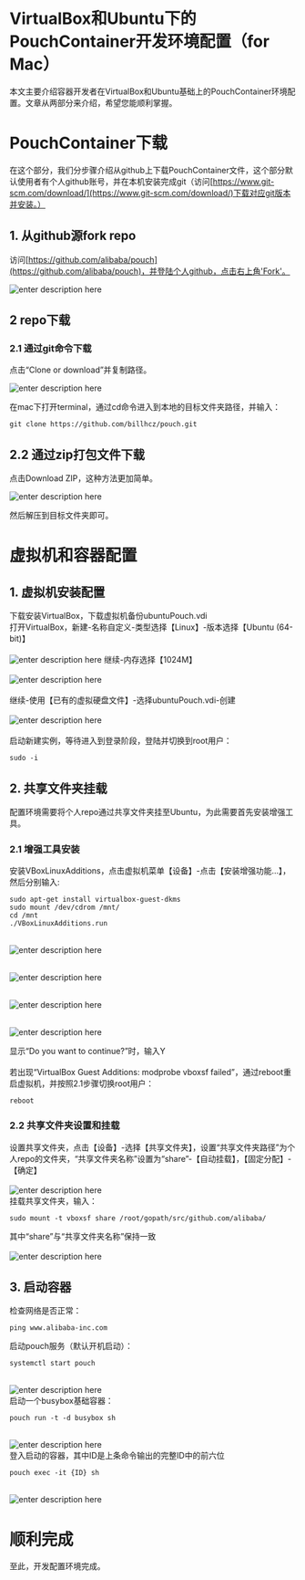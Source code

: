 # VirtualBox和Ubuntu下的PouchContainer开发环境配置（for Mac）

本文主要介绍容器开发者在VirtualBox和Ubuntu基础上的PouchContainer环境配置。文章从两部分来介绍，希望您能顺利掌握。

# PouchContainer下载
在这个部分，我们分步骤介绍从github上下载PouchContainer文件，这个部分默认使用者有个人github账号，并在本机安装完成git（访问[https://www.git-scm.com/download/](https://www.git-scm.com/download/)下载对应git版本并安装。）
## 1. 从github源fork repo
访问[https://github.com/alibaba/pouch](https://github.com/alibaba/pouch)，并登陆个人github，点击右上角'Fork'。<br>

![enter description here](https://github.com/billhcz/blog/blob/1a9ce3711a7e3d89fe34ab73de7fd12f65498137/img/1.2-1.png)

## 2 repo下载
### 2.1 通过git命令下载
点击“Clone or download”并复制路径。<br>

![enter description here](https://github.com/billhcz/blog/blob/1a9ce3711a7e3d89fe34ab73de7fd12f65498137/img/1.2-2.png)<br>

在mac下打开terminal，通过cd命令进入到本地的目标文件夹路径，并输入：
``` javascript?linenums
git clone https://github.com/billhcz/pouch.git
```
## 2.2 通过zip打包文件下载
点击Download ZIP，这种方法更加简单。<br>

![enter description here](https://github.com/billhcz/blog/blob/1a9ce3711a7e3d89fe34ab73de7fd12f65498137/img/1.2-3.png)<br>

然后解压到目标文件夹即可。

# 虚拟机和容器配置
## 1. 虚拟机安装配置
下载安装VirtualBox，下载虚拟机备份ubuntuPouch.vdi<br>
打开VirtualBox，新建-名称自定义-类型选择【Linux】-版本选择【Ubuntu (64-bit)】<br><br>
![enter description here](https://github.com/billhcz/blog/blob/1a9ce3711a7e3d89fe34ab73de7fd12f65498137/img/2.0-1.png)
继续-内存选择【1024M】<br><br>
![enter description here](https://github.com/billhcz/blog/blob/1a9ce3711a7e3d89fe34ab73de7fd12f65498137/img/2.0-2.png)<br><br>
继续-使用【已有的虚拟硬盘文件】-选择ubuntuPouch.vdi-创建<br><br>
![enter description here](https://github.com/billhcz/blog/blob/1a9ce3711a7e3d89fe34ab73de7fd12f65498137/img/2.0-3.png)<br><br>
启动新建实例，等待进入到登录阶段，登陆并切换到root用户：

``` javascript?linenums
sudo -i
```
## 2. 共享文件夹挂载
配置环境需要将个人repo通过共享文件夹挂至Ubuntu，为此需要首先安装增强工具。
### 2.1 增强工具安装
安装VBoxLinuxAdditions，点击虚拟机菜单【设备】-点击【安装增强功能…】，然后分别输入:

``` javascript?linenums
sudo apt-get install virtualbox-guest-dkms
sudo mount /dev/cdrom /mnt/
cd /mnt
./VBoxLinuxAdditions.run
```
<br>![enter description here](https://github.com/billhcz/blog/blob/1a9ce3711a7e3d89fe34ab73de7fd12f65498137/img/2.2.1-1.png)

<br>![enter description here](https://github.com/billhcz/blog/blob/1a9ce3711a7e3d89fe34ab73de7fd12f65498137/img/2.2.1-2.png)

<br>![enter description here](https://github.com/billhcz/blog/blob/1a9ce3711a7e3d89fe34ab73de7fd12f65498137/img/2.2.1-3.png)

<br>![enter description here](https://github.com/billhcz/blog/blob/1a9ce3711a7e3d89fe34ab73de7fd12f65498137/img/2.2.1-4.png)
<br>

显示“Do you want to continue?”时，输入Y<br><br>
若出现“VirtualBox Guest Additions: modprobe vboxsf failed”，通过reboot重启虚拟机，并按照2.1步骤切换root用户：

``` javascript?linenums
reboot
```

### 2.2 共享文件夹设置和挂载
设置共享文件夹，点击【设备】-选择【共享文件夹】，设置“共享文件夹路径”为个人repo的文件夹，“共享文件夹名称”设置为“share”-【自动挂载】，【固定分配】-【确定】<br><br>
![enter description here](https://github.com/billhcz/blog/blob/1a9ce3711a7e3d89fe34ab73de7fd12f65498137/img/2.1-1.png)<br>
挂载共享文件夹，输入：

``` javascript?linenums
sudo mount -t vboxsf share /root/gopath/src/github.com/alibaba/
```
其中“share”与“共享文件夹名称”保持一致<br><br>
![enter description here](https://github.com/billhcz/blog/blob/1a9ce3711a7e3d89fe34ab73de7fd12f65498137/img/2.2.2-1.png)<br>

## 3. 启动容器
检查网络是否正常：

``` javascript?linenums
ping www.alibaba-inc.com
```
启动pouch服务（默认开机启动）：

``` javascript?linenums
systemctl start pouch
```
<br>![enter description here](https://github.com/billhcz/blog/blob/1a9ce3711a7e3d89fe34ab73de7fd12f65498137/img/2.3-1.png)
<br>
启动一个busybox基础容器：

``` javascript?linenums
pouch run -t -d busybox sh
```
<br>![enter description here](https://github.com/billhcz/blog/blob/1a9ce3711a7e3d89fe34ab73de7fd12f65498137/img/2.3-2.png)
<br>
登入启动的容器，其中ID是上条命令输出的完整ID中的前六位

``` javascript?linenums
pouch exec -it {ID} sh
```
<br>![enter description here](https://github.com/billhcz/blog/blob/1a9ce3711a7e3d89fe34ab73de7fd12f65498137/img/2.3-3.png)
<br>

# 顺利完成
至此，开发配置环境完成。